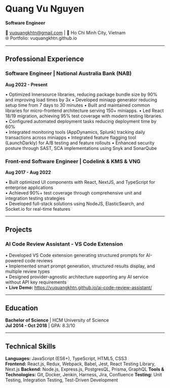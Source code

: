 # Quang Vu Nguyen
**Software Engineer**

📧 vuquangkhtn@gmail.com | 📍 Ho Chi Minh City, Vietnam  
🌐 Portfolio: vuquangkhtn.github.io

---

## Professional Experience

### Software Engineer | National Australia Bank (NAB)
**Aug 2022 - Present**

• Optimized Innersource libraries, reducing package bundle size by 90% and improving load times by 3x
• Developed miniapp generator reducing setup time from 7 days to 30 minutes
• Built and maintained common libraries for micro-frontend architecture serving 150+ miniapps.
• Led React 18/19 migration, achieving 95% test coverage with modern testing libraries.
• Configured automated deployment tasks reducing deployment time by 60%  
• Integrated monitoring tools (AppDynamics, Splunk) tracking daily transactions across miniapps
• Integrated feature flagging tool (LaunchDarkly) for A/B testing and feature rollouts
• Enhanced security posture through SAST, SCA implementations using Snyk and SonarQube

### Front-end Software Engineer | Codelink & KMS & VNG
**Aug 2017 - Aug 2022**

• Built optimized UI components with React, NextJS, and TypeScript for enterprise applications  
• Achieved 90%+ test coverage through comprehensive unit and integration testing strategies  
• Developed full-stack solutions using NodeJS, ElasticSearch, and Socket.io for real-time features

---

## Projects

### AI Code Review Assistant - VS Code Extension
• Developed VS Code extension generating structured prompts for AI-powered code reviews  
• Implemented smart prompt generation, structured results display, and multiple review types  
• Designed provider-agnostic architecture supporting any AI service without API key requirements  
• **Live Demo:** https://vuquangkhtn.github.io/ai-code-review-assistant/

---

## Education

**Bachelor of Science** | HCM University of Science  
**Jul 2014 - Oct 2018** | GPA: 8.3/10

---

## Technical Skills

**Languages:** JavaScript (ES6+), TypeScript, HTML5, CSS3  
**Frontend:** React.js, Redux, Webpack, Babel, Jest, React Testing Library, Next.js
**Backend:** Node.js, Express.js, PostgresQL, Prisma, GraphQL
**Tools & Technologies:** Git, Docker, Jenkin, Harness, Jira, Confluence
**Testing:** Unit Testing, Integration Testing, Test-Driven Development